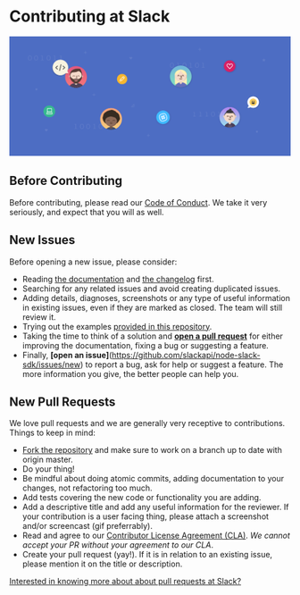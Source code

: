 # Contributing at Slack

![Header Image](contributing_header_slack.png)

## Before Contributing

Before contributing, please read our [Code of Conduct](./CODE_OF_CONDUCT.md). We take it very seriously, and expect that you will as well.

## New Issues

Before opening a new issue, please consider:

  - Reading [the documentation](./README.md) and [the changelog](./CHANGELOG.md) first.
  - Searching for any related issues and avoid creating duplicated issues.
  - Adding details, diagnoses, screenshots or any type of useful information in existing issues, even if they are marked as closed. The team will still review it.
  - Trying out the examples [provided in this repository](https://github.com/slackapi/node-slack-sdk/tree/master/examples).
  - Taking the time to think of a solution and [**open a pull request**](#new-pull-requests) for either improving the documentation, fixing a bug or suggesting a feature.
  - Finally, **[open an issue]**(https://github.com/slackapi/node-slack-sdk/issues/new) to report a bug, ask for help or suggest a feature. The more information you give, the better people can help you.


## New Pull Requests

We love pull requests and we are generally very receptive to contributions. Things to keep in mind:

- [Fork the repository](https://github.com/slackapi/node-slack-sdk) and make sure to work on a branch up to date with origin master.
- Do your thing!
- Be mindful about doing atomic commits, adding documentation to your changes, not refactoring too much.
- Add tests covering the new code or functionality you are adding.
- Add a descriptive title and add any useful information for the reviewer. If your contribution is a user facing thing, please attach a screenshot and/or screencast (gif preferrably).
- Read and agree to our [Contributor License Agreement (CLA)](https://docs.google.com/a/slack-corp.com/forms/d/1q_w8rlJG_x_xJOoSUMNl7R35rkpA7N6pUkKhfHHMD9c/viewform). _We cannot accept your PR without your agreement to our CLA_.
- Create your pull request (yay!). If it is in relation to an existing issue, please mention it on the title or description.

[Interested in knowing more about about pull requests at Slack?](https://slack.engineering/on-empathy-pull-requests-979e4257d158#.awxtvmb2z)
